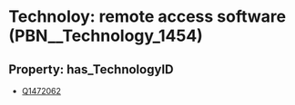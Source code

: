 # Technoloy: __remote access software__ (PBN__Technology_1454)

## Property: has_TechnologyID

* [Q1472062](Q1472062)

